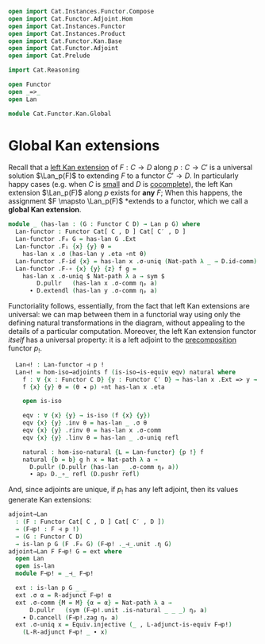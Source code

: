 ```agda
open import Cat.Instances.Functor.Compose
open import Cat.Functor.Adjoint.Hom
open import Cat.Instances.Functor
open import Cat.Instances.Product
open import Cat.Functor.Kan.Base
open import Cat.Functor.Adjoint
open import Cat.Prelude

import Cat.Reasoning

open Functor
open _=>_
open Lan

module Cat.Functor.Kan.Global
```

<!--
```agda
  {o ℓ o′ ℓ′ o′′ ℓ′′}
  {C : Precategory o ℓ}
  {C′ : Precategory o′ ℓ′}
  {D : Precategory o′′ ℓ′′}
  (p : Functor C C′)
  where
```
-->

# Global Kan extensions

Recall that a [left Kan extension] of $F : C \to D$ along $p : C \to C'$
is a universal solution $\Lan_p(F)$ to extending $F$ to a functor $C'
\to D$. In particularly happy cases (e.g. when $C$ is [small] and $D$ is
[cocomplete]), the left Kan extension $\Lan_p(F)$ along $p$ exists for
**any** $F$; When this happens, the assignment $F \mapsto \Lan_p(F)$
*extends to a functor, which we call a **global Kan extension**.

[left Kan extension]: Cat.Functor.Kan.Base.html
[small]: 1Lab.intro.html#universes-and-size-issues
[cocomplete]: Cat.Diagram.Colimit.Base.html#cocompleteness

<!--
```agda
private
  module D = Cat.Reasoning D
  module C = Cat.Reasoning C
  module C′ = Cat.Reasoning C′
```
-->

```agda
module _ (has-lan : (G : Functor C D) → Lan p G) where
  Lan-functor : Functor Cat[ C , D ] Cat[ C′ , D ]
  Lan-functor .F₀ G = has-lan G .Ext
  Lan-functor .F₁ {x} {y} θ =
    has-lan x .σ (has-lan y .eta ∘nt θ)
  Lan-functor .F-id {x} = has-lan x .σ-uniq (Nat-path λ _ → D.id-comm)
  Lan-functor .F-∘ {x} {y} {z} f g =
    has-lan x .σ-uniq $ Nat-path λ a → sym $
        D.pullr   (has-lan x .σ-comm ηₚ a)
      ∙ D.extendl (has-lan y .σ-comm ηₚ a)
```

Functoriality follows, essentially, from the fact that left Kan
extensions are universal: we can map between them in a functorial way
using only the defining natural transformations in the diagram, without
appealing to the details of a particular computation. Moreover, the left
Kan extension functor _itself_ has a universal property: it is a left
adjoint to the [precomposition] functor $p_!$.

[precomposition]: Cat.Instances.Functor.Compose.html

```agda
  Lan⊣! : Lan-functor ⊣ p !
  Lan⊣! = hom-iso→adjoints f (is-iso→is-equiv eqv) natural where
    f : ∀ {x : Functor C D} {y : Functor C′ D} → has-lan x .Ext => y → x => y F∘ p
    f {x} {y} θ = (θ ◂ p) ∘nt has-lan x .eta

    open is-iso

    eqv : ∀ {x} {y} → is-iso (f {x} {y})
    eqv {x} {y} .inv θ = has-lan _ .σ θ
    eqv {x} {y} .rinv θ = has-lan x .σ-comm
    eqv {x} {y} .linv θ = has-lan _ .σ-uniq refl

    natural : hom-iso-natural {L = Lan-functor} {p !} f
    natural {b = b} g h x = Nat-path λ a →
      D.pullr (D.pullr (has-lan _ .σ-comm ηₚ a))
      ∙ ap₂ D._∘_ refl (D.pushr refl)
```

And, since adjoints are unique, if $p_!$ has any left adjoint, then its
values generate Kan extensions:

```agda
adjoint→Lan
  : (F : Functor Cat[ C , D ] Cat[ C′ , D ])
  → (F⊣p! : F ⊣ p !)
  → (G : Functor C D)
  → is-lan p G (F .F₀ G) (F⊣p! ._⊣_.unit .η G)
adjoint→Lan F F⊣p! G = ext where
  open Lan
  open is-lan
  module F⊣p! = _⊣_ F⊣p!

  ext : is-lan p G _ _
  ext .σ α = R-adjunct F⊣p! α
  ext .σ-comm {M = M} {α = α} = Nat-path λ a →
      D.pullr   (sym (F⊣p!.unit .is-natural _ _ _) ηₚ a)
    ∙ D.cancell (F⊣p!.zag ηₚ a)
  ext .σ-uniq x = Equiv.injective (_ , L-adjunct-is-equiv F⊣p!)
    (L-R-adjunct F⊣p! _ ∙ x)
```
